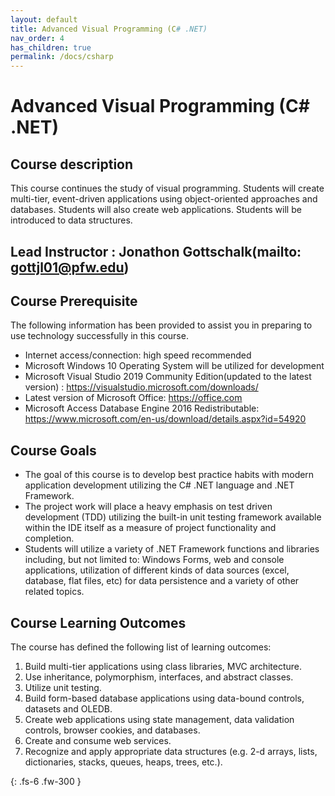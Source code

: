 ```yaml
---
layout: default
title: Advanced Visual Programming (C# .NET)
nav_order: 4
has_children: true
permalink: /docs/csharp
---
```


# Advanced Visual Programming (C# .NET)
 ## Course description
This course continues the study of visual programming. Students will create multi-tier, event-driven applications using object-oriented approaches and databases. Students will also create web applications. Students will be introduced to data structures.
 
 ## Lead Instructor : Jonathon Gottschalk(mailto: gottjl01@pfw.edu)

 ## Course Prerequisite
 The following information has been provided to assist you in preparing to use technology successfully in this course.
* Internet access/connection: high speed recommended 
* Microsoft Windows 10 Operating System will be utilized for development
* Microsoft Visual Studio 2019 Community Edition(updated to the latest version) : https://visualstudio.microsoft.com/downloads/
* Latest version of Microsoft Office: https://office.com 
* Microsoft Access Database Engine 2016 Redistributable: https://www.microsoft.com/en-us/download/details.aspx?id=54920

 ## Course Goals
  * The goal of this course is to develop best practice habits with modern application development utilizing the C# .NET language and .NET Framework.  
  * The project work will place a heavy emphasis on test driven development (TDD) utilizing the built-in unit testing framework available within the IDE itself as a measure of project functionality and completion.
  * Students will utilize a variety of .NET Framework functions and libraries including, but not limited to: Windows Forms, web and console applications, utilization of different kinds of data sources (excel, database, flat files, etc) for data persistence and a variety of other related topics.

 ## Course Learning Outcomes
 The course has defined the following list of learning outcomes:
1. Build multi-tier applications using class libraries, MVC architecture.
2. Use inheritance, polymorphism, interfaces, and abstract classes. 
3. Utilize unit testing. 
4. Build form-based database applications using data-bound controls, datasets and OLEDB.
5. Create web applications using state management, data validation controls, browser cookies, and databases. 
6. Create and consume web services. 
7. Recognize and apply appropriate data structures (e.g. 2-d arrays, lists, dictionaries, stacks, queues, heaps, trees, etc.). 

{: .fs-6 .fw-300 }
